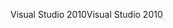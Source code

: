 <span data-ttu-id="024ff-101">Visual Studio 2010</span><span class="sxs-lookup"><span data-stu-id="024ff-101">Visual Studio 2010</span></span>
